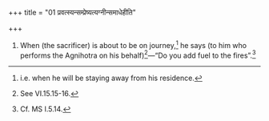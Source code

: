 +++
title = "01 प्रवत्स्यन्सम्प्रेष्यत्यग्नीन्समाधेहीति"

+++
1. When (the sacrificer) is about to be on journey,[^1] he says (to him who performs the Agnihotra on his behalf)[^2]—“Do you add fuel to the fires”.[^3]  

[^1]: i.e. when he will be staying away from his residence.  

[^2]: See VI.15.15-16.  

[^3]: Cf. MS I.5.14.  
